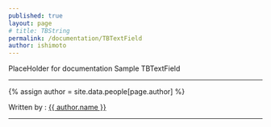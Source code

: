 ```yaml
---
published: true
layout: page
# title: TBString
permalink: /documentation/TBTextField
author: ishimoto
---
```


PlaceHolder for documentation Sample TBTextField











---

{% assign author = site.data.people[page.author] %}

Written by : <a rel="author" href="https://twitter.com/{{ author.twitter }}" title="{{ author.name }}"> {{ author.name }}</a>

---
